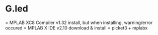 G.led
=======

 = MPLAB XC8 Compiler v1.32 install, but when installing, warning/error occured
 = MPLAB X IDE v2.10 download & install
 = picket3 + mplabx

